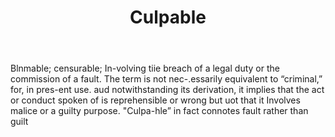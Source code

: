 ---
title: Culpable
letter: C
permalink: "/definitions/bld-culpable.html"
body: Blnmable; censurable; In-volving tiie breach of a legal duty or the commission
  of a fault. The term is not nec-.essarily equivalent to “criminal,” for, in pres-ent
  use. aud notwithstanding its derivation, it implies that the act or conduct spoken
  of is reprehensible or wrong but uot that it Involves malice or a guilty purpose.
  "Culpa-hle” in fact connotes fault rather than guilt
published_at: '2018-07-07'
source: Black's Law Dictionary 2nd Ed (1910)
layout: post
---